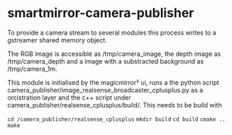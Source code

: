# smartmirror-camera-publisher

To provide a camera stream to several modules this process writes to a gstreamer shared memory object.

The RGB image is accessible as /tmp/camera_image, the depth image as /tmp/camera_depth 
and a image with a substracted background as /tmp/camera_1m.

This module is initialised by the magicmirror² ui, runs a the python script camera_publisher/image_realsense_broadcaster_cplusplus.py as a orcistration layer and the c++ script under camera_publisher/realsense_cplusplus/build/.
This needs to be build with 

`cd /camera_publisher/realsense_cplusplus`
`mkdir build`
`cd build`
`cmake ..`
`make`

